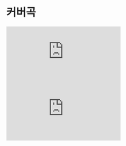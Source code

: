 
# 커버곡

<iframe src="https://www.youtube.com/embed/K8z7oUsm2zg" class="youtube" title="YouTube video player" frameborder="0" allow="accelerometer; autoplay; clipboard-write; encrypted-media; gyroscope; picture-in-picture; web-share" allowfullscreen></iframe>
<iframe src="https://www.youtube.com/embed/YbGZUZ0EpwE" class="youtube" title="YouTube video player" frameborder="0" allow="accelerometer; autoplay; clipboard-write; encrypted-media; gyroscope; picture-in-picture; web-share" allowfullscreen></iframe>